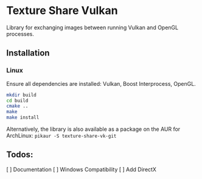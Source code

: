 # Texture Share Vulkan

Library for exchanging images between running Vulkan and OpenGL processes.

## Installation

### Linux

Ensure all dependencies are installed: Vulkan, Boost Interprocess, OpenGL.

```bash
mkdir build
cd build
cmake ..
make
make install
```

Alternatively, the library is also available as a package on the AUR for ArchLinux: `pikaur -S texture-share-vk-git`

## Todos:

[ ] Documentation
[ ] Windows Compatibility
[ ] Add DirectX

